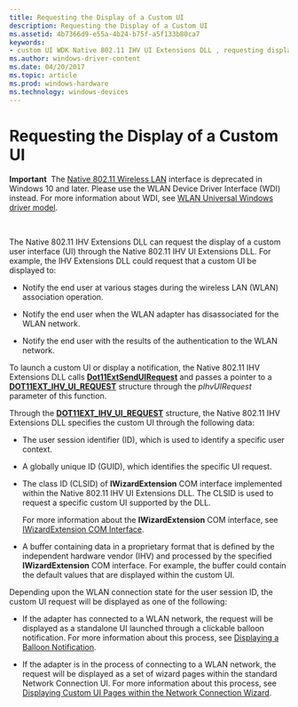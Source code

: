```yaml
---
title: Requesting the Display of a Custom UI
description: Requesting the Display of a Custom UI
ms.assetid: 4b7366d9-e55a-4b24-b75f-a5f133b80ca7
keywords:
- custom UI WDK Native 802.11 IHV UI Extensions DLL , requesting display
ms.author: windows-driver-content
ms.date: 04/20/2017
ms.topic: article
ms.prod: windows-hardware
ms.technology: windows-devices
---
```


# Requesting the Display of a Custom UI


**Important**  The [Native 802.11 Wireless LAN](native-802-11-wireless-lan4.md) interface is deprecated in Windows 10 and later. Please use the WLAN Device Driver Interface (WDI) instead. For more information about WDI, see [WLAN Universal Windows driver model](wifi-universal-driver-model.md).

 

The Native 802.11 IHV Extensions DLL can request the display of a custom user interface (UI) through the Native 802.11 IHV UI Extensions DLL. For example, the IHV Extensions DLL could request that a custom UI be displayed to:

-   Notify the end user at various stages during the wireless LAN (WLAN) association operation.

-   Notify the end user when the WLAN adapter has disassociated for the WLAN network.

-   Notify the end user with the results of the authentication to the WLAN network.

To launch a custom UI or display a notification, the Native 802.11 IHV Extensions DLL calls [**Dot11ExtSendUIRequest**](https://msdn.microsoft.com/library/windows/hardware/ff547567) and passes a pointer to a [**DOT11EXT\_IHV\_UI\_REQUEST**](https://msdn.microsoft.com/library/windows/hardware/ff547637) structure through the *pIhvUIRequest* parameter of this function.

Through the [**DOT11EXT\_IHV\_UI\_REQUEST**](https://msdn.microsoft.com/library/windows/hardware/ff547637) structure, the Native 802.11 IHV Extensions DLL specifies the custom UI through the following data:

-   The user session identifier (ID), which is used to identify a specific user context.

-   A globally unique ID (GUID), which identifies the specific UI request.

-   The class ID (CLSID) of **IWizardExtension** COM interface implemented within the Native 802.11 IHV UI Extensions DLL. The CLSID is used to request a specific custom UI supported by the DLL.

    For more information about the **IWizardExtension** COM interface, see [IWizardExtension COM Interface](http://go.microsoft.com/fwlink/p/?linkid=56607).

-   A buffer containing data in a proprietary format that is defined by the independent hardware vendor (IHV) and processed by the specified **IWizardExtension** COM interface. For example, the buffer could contain the default values that are displayed within the custom UI.

Depending upon the WLAN connection state for the user session ID, the custom UI request will be displayed as one of the following:

-   If the adapter has connected to a WLAN network, the request will be displayed as a standalone UI launched through a clickable balloon notification. For more information about this process, see [Displaying a Balloon Notification](displaying-custom-ui-pages-within-a-balloon-notification.md).

-   If the adapter is in the process of connecting to a WLAN network, the request will be displayed as a set of wizard pages within the standard Network Connection UI. For more information about this process, see [Displaying Custom UI Pages within the Network Connection Wizard](displaying-custom-ui-pages-within-the-network-connection-wizard.md).

 

 





